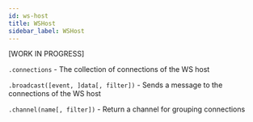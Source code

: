 ```yaml
---
id: ws-host
title: WSHost
sidebar_label: WSHost
---
```


[WORK IN PROGRESS]

`.connections` - The collection of connections of the WS host

`.broadcast([event, ]data[, filter])` - Sends a message to the connections of the WS host

`.channel(name[, filter])` - Return a channel for grouping connections